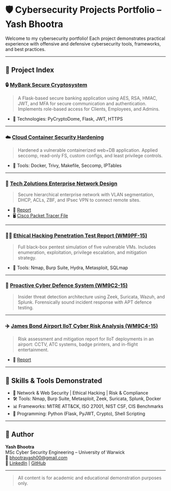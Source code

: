 # 🛡️ Cybersecurity Projects Portfolio – Yash Bhootra

Welcome to my cybersecurity portfolio! Each project demonstrates practical experience with offensive and defensive cybersecurity tools, frameworks, and best practices.

---

## 📂 Project Index

### 🔒 [MyBank Secure Cryptosystem](./MyBank-Cryptosystem)
> A Flask-based secure banking application using AES, RSA, HMAC, JWT, and MFA for secure communication and authentication. Implements role-based access for Clients, Employees, and Admins.

- 🧪 Technologies: PyCryptoDome, Flask, JWT, HTTPS

---

### ☁️ [Cloud Container Security Hardening](./Cloud-Container-Security)
> Hardened a vulnerable containerized web+DB application. Applied seccomp, read-only FS, custom configs, and least privilege controls.

- 🔐 Tools: Docker, Trivy, Makefile, Seccomp, IPTables

---

### 🏢 [Tech Zolutions Enterprise Network Design](./Tech-Zolutions-Network-Project)
> Secure hierarchical enterprise network with VLAN segmentation, DHCP, ACLs, ZBF, and IPsec VPN to connect remote sites.

- 📄 [Report](./Tech-Zolutions-Network-Project/report.pdf)
- 🖥️ [Cisco Packet Tracer File](./Tech-Zolutions-Network-Project/Main.pkt)

---

### 👨‍💻 [Ethical Hacking Penetration Test Report (WM9PF-15)](./Ethical-Hacking-PenTest-Report)
> Full black-box pentest simulation of five vulnerable VMs. Includes enumeration, exploitation, privilege escalation, and mitigation strategy.

- 🔧 Tools: Nmap, Burp Suite, Hydra, Metasploit, SQLmap

---

### 🧩 [Proactive Cyber Defence System (WM9C2-15)](./Proactive-Cyber-Defence)
> Insider threat detection architecture using Zeek, Suricata, Wazuh, and Splunk. Forensically sound incident response with APT defence testing.


---

### ✈️ [James Bond Airport IIoT Cyber Risk Analysis (WM9C4-15)](./JamesBond-IIoT-Assessment)
> Risk assessment and mitigation report for IIoT deployments in an airport: CCTV, ATC systems, badge printers, and in-flight entertainment.

- 📄 [Report](./JamesBond-IIoT-Assessment/reportGRC.pdf)

---

## 🔧 Skills & Tools Demonstrated

- 🔐 Network & Web Security | Ethical Hacking | Risk & Compliance
- 🛠️ Tools: Nmap, Burp Suite, Metasploit, Zeek, Suricata, Splunk, Docker
- 📊 Frameworks: MITRE ATT&CK, ISO 27001, NIST CSF, CIS Benchmarks
- 🧰 Programming: Python (Flask, PyJWT, Crypto), Shell Scripting

---

## 👤 Author

**Yash Bhootra**  
MSc Cyber Security Engineering – University of Warwick  
📧 bhootrayash00@gmail.com  
🔗 [LinkedIn](https://www.linkedin.com/in/yash-bhootra09) | [GitHub](https://github.com/2smooth4u)

---

> All content is for academic and educational demonstration purposes only.
